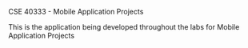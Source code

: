 CSE 40333 - Mobile Application Projects

This is the application being developed throughout the labs for Mobile Application Projects
